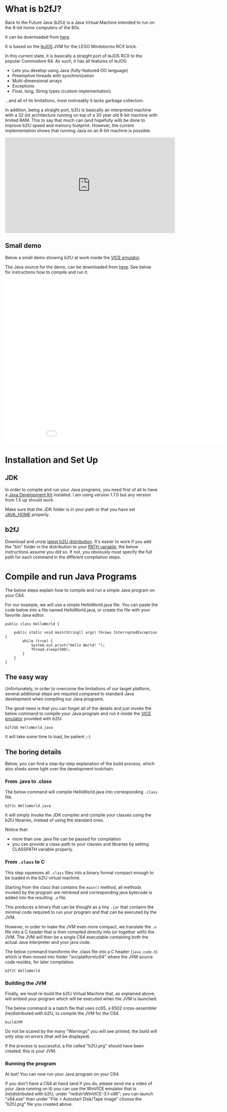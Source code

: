 # What is b2fJ?

Back to the Future Java (b2fJ) is a Java Virtual Machine intended to run on the 8-bit home computers of the 80s.

It can be downloaded from [here](https://github.com/mzattera/b2fJ/releases/latest).

It is based on the [leJOS](http://www.lejos.org) JVM for the LEGO Mindstorms RCX brick.

In this current state, it is basically a straight port of leJOS RCX to the popular Commodore 64. As such, it has all features of leJOS:

* Lets you develop using Java (fully-featured OO language)
* Preemptive threads with synchronization
* Multi-dimensional arrays
* Exceptions
* Float, long, String types (custom implementation)

…and all of its limitations, most noticeably it lacks garbage collection.

In addition, being a straight port, b2fJ is basically an interpreted machine with a 32-bit architecture running on top of a 30 year old 8-bit machine with limited RAM. This to say that much can (and hopefully will) be done to improve b2fJ speed and memory footprint. However, the current implementation shows that running Java on an 8-bit machine is possible.

<iframe width="560" height="315" src="https://www.youtube.com/embed/4An1BrG2u_4" frameborder="0" allowfullscreen></iframe>

## Small demo

Below a small demo showing b2fJ at work inside the [VICE emulator](http://vice-emu.sourceforge.net/).

The Java source for the demo, can be downloaded from [here](./Sprite.java). See below for instructions how to compile and run it.

<iframe width="960" height="540" src="./2017-06-23 07-05-09.flv" frameborder="0" allowfullscreen></iframe>

# Installation and Set Up

## JDK

In order to compile and run your Java programs, you need first of all to have a [Java Development Kit](https://www.google.ch/search?q=JDK+1.7+download) installed. I am using version 1.7.0 but any version from 1.5 up should work.

Make sure that the JDK folder is in your path or that you have set [JAVA_HOME](https://www.google.ch/search?q=set+JAVA_HOME+Windows) properly.

## b2fJ

Download and unzip [latest b2fJ distribution](https://github.com/mzattera/b2fJ/releases/latest). It's easier to work if you add the "bin" folder in the distribution to your [PATH variable](https://www.google.ch/search?q=set+PATH+windows); the below instructions assume you did so. If not, you obviously must specify the full path for each command in the different compilation steps.

# Compile and run Java Programs

The below steps explain how to compile and run a simple Java program on your C64.


For our example, we will use a simple HelloWorld.java file. You can paste the code below into a file named HelloWorld.java, or create the file with your favorite Java editor.

	public class HelloWorld {

		public static void main(String[] args) throws InterruptedException {
			while (true) {            
				System.out.print("Hello World! ");
				Thread.sleep(500);
			}
		}
	}


## The easy way

Unfortunately, in order to overcome the limitations of our target platform, several additional steps are required compared to standard Java development when compiling our Java programs.

The good news is that you can forget all of the details and just invoke the below command to compile your Java program and run it inside the [VICE emulator](http://vice-emu.sourceforge.net/) provided with b2fJ:

    b2fJGO HelloWorld.java

It will take some time to load, be patient ;-)

## The boring details

Below, you can find a step-by-step explanation of the build process, which also sheds some light over the development toolchain.
    
### From .java to .class

The below command will compile HelloWorld.java into corresponding `.class` file. 

    b2fJc HelloWorld.java
    
It will simply invoke the JDK compiler and compile your classes using the b2fJ libraries, instead of using the standard ones.

Notice that:
    
* more than one .java file can be passed for compilation
* you can provide a class-path to your classes and libraries by setting CLASSPATH variable properly.

### From `.class` to C

This step squeezes all `.class` files into a binary format compact enough to be loaded in the b2fJ virtual machine.

Starting from the class that contains the `main()` method, all methods invoked by the program are retrieved and corresponding java bytecode is added into the resulting `.o` file.

This produces a binary that can be thought as a tiny `.jar` that contains the minimal code required to run your program and that can be executed by the JVM.

However, in order to make the JVM even more compact, we translate the `.o` file into a C header that is then compiled directly into (or together with) the JVM. The JVM will then be a single C64 executable containing both the actual Java interpreter and your java code.

The below command transforms the .class file into a C header (`java_code.h`) which is then moved into folder "src\platform\c64" where the JVM source code resides, for later compilation.

    b2fJl HelloWorld

### Building the JVM

Finally, we must re-build the b2fJ Virtual Machine that, as explained above, will embed your program which will be executed when the JVM is launched.

The below command is a batch file that uses cc65, a 6502 cross-assembler (re)distributed with b2fJ, to compile the JVM for the C64.

    buildJVM
    
Do not be scared by the many "Warnings" you will see printed; the build will only stop on errors (that will be displayed).

If the process is successful, a file called "b2fJ.prg" should have been created; this is your JVM.

### Running the program

At last! You can now run your Java program on your C64.

If you don't have a C64 at hand (and if you do, please send me a video of your Java running on it) you can use the WinVICE emulator that is (re)distributed with b2fJ, under "redistr\WinVICE-3.1-x86"; you can launch "x64.exe" then under "File > Autostart Disk/Tape image" choose the "b2fJ.prg" file you created above.



